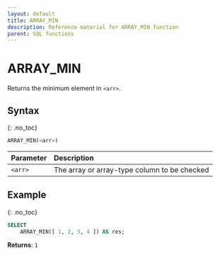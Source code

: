 ```yaml
---
layout: default
title: ARRAY_MIN
description: Reference material for ARRAY_MIN function
parent: SQL functions
---
```


# ARRAY\_MIN

Returns the minimum element in `<arr>`.

## Syntax
{: .no_toc}

```sql
ARRAY_MIN(<arr>)
```

| Parameter | Description                                  |
| :--------- | :-------------------------------------------- |
| `<arr>`   | The array or array-type column to be checked |

## Example
{: .no_toc}

```sql
SELECT
	ARRAY_MIN([ 1, 2, 3, 4 ]) AS res;
```

**Returns**: `1`
